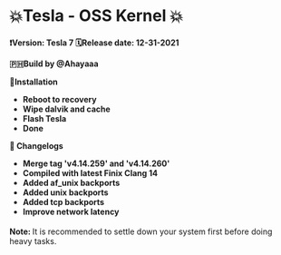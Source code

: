 <h1>💥Tesla - OSS Kernel 💥</h1>
<h4>❗️Version: Tesla 7
🗓Release date: 12-31-2021

🇵🇭Build by @Ahayaaa

📌Installation
- Reboot to recovery
- Wipe dalvik and cache
- Flash Tesla
- Done

📌 Changelogs
- Merge tag 'v4.14.259' and 'v4.14.260'
- Compiled with latest Finix Clang 14
- Added af_unix backports 
- Added unix backports
- Added tcp backports
- Improve network latency</h4>


<b>Note: </b>It is recommended to settle down your system first before doing heavy tasks.
